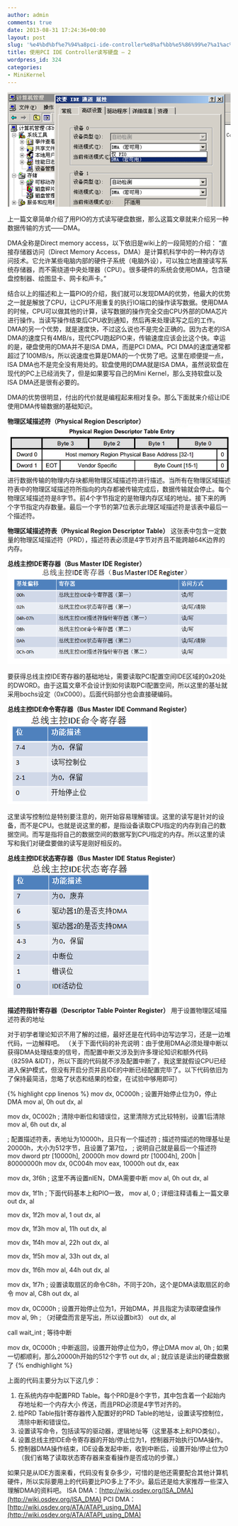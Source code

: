 ```yaml
---
author: admin
comments: true
date: 2013-08-31 17:24:36+00:00
layout: post
slug: '%e4%bd%bf%e7%94%a8pci-ide-controller%e8%af%bb%e5%86%99%e7%a1%ac%e7%9b%98-2'
title: 使用PCI IDE Controller读写硬盘 – 2
wordpress_id: 324
categories:
- MiniKernel
---
```


[![20130901011808](/uploads/2013/09/20130901011808.png)](/uploads/2013/09/20130901011808.png)

上一篇文章简单介绍了用PIO的方式读写硬盘数据，那么这篇文章就来介绍另一种数据传输的方式——DMA。

DMA全称是Direct memory access，以下依旧是wiki上的一段简短的介绍：
“直接存储器访问（Direct Memory Access，DMA）是计算机科学中的一种内存访问技术。它允许某些电脑内部的硬件子系统（电脑外设），可以独立地直接读写系统存储器，而不需绕道中央处理器（CPU）。很多硬件的系统会使用DMA，包含硬盘控制器、绘图显卡、网卡和声卡。”

结合以上的描述和上一篇PIO的介绍，我们就可以发现DMA的优势，他最大的优势之一就是解放了CPU，让CPU不用重复的执行IO端口的操作读写数据。使用DMA的时候，CPU可以做其他的计算，读写数据的操作完全交由CPU外部的DMA芯片进行操作。当读写操作结束后CPU收到通知，然后再来处理读写之后的工作。DMA的另一个优势，就是速度快，不过这么说也不是完全正确的。因为古老的ISA DMA的速度只有4MB/s，现代CPU跑起PIO来，传输速度应该会比这个快。幸运的是，硬盘使用的DMA并不是ISA DMA，而是PCI DMA。PCI DMA的速度通常都超过了100MB/s，所以说速度也算是DMA的一个优势了吧。这里在顺便提一点，ISA DMA也不是完全没有用处的。软盘使用的DMA就是ISA DMA，虽然说软盘在现代的PC上已经消失了，但是如果要写自己的Mini Kernel，那么支持软盘以及ISA DMA还是很有必要的。

DMA的优势很明显，付出的代价就是编程起来相对复杂。那么下面就来介绍让IDE使用DMA传输数据的基础知识。

**物理区域描述符（Physical Region Descriptor）**[![20130828165621](/uploads/2013/09/20130828165621.jpg)](/uploads/2013/09/20130828165621.jpg)进行数据传输的物理内存块都用物理区域描述符进行描述。当所有在物理区域描述符表中的物理区域描述符所指向的内存都被传输完成后，数据传输就会停止。每个物理区域描述符是8字节。前4个字节指定的是物理内存区域的地址。接下来的两个字节指定内存数量。最后一个字节的第7位表示此理区域描述符是该表中最后一个描述符。

**物理区域描述符表（Physical Region Descriptor Table）**
这张表中包含一定数量的物理区域描述符（PRD），描述符表必须是4字节对齐且不能跨越64K边界的内存。

**总线主控IDE寄存器（Bus Master IDE Register）**
[![20130829115331](/uploads/2013/09/20130829115331.png)](/uploads/2013/09/20130829115331.png)

要获得总线主控IDE寄存器的基础地址，需要读取PCI配置空间IDE区域的0x20处的DWORD。由于这篇文章不会设计到如何读取PCI配置空间，所以这里的基址就采用bochs设定（0xC000）。后面代码部分也会直接硬编码。

**总线主控IDE命令寄存器（Bus Master IDE Command Register）**
[![20130829120041](/uploads/2013/09/20130829120041.png)](/uploads/2013/09/20130829120041.png)

这里读写控制位是特别要注意的，刚开始容易理解错误。这里的读写是针对的设备，而不是CPU。也就是说这里的都，是指设备读取CPU指定的内存到自己的数据空间。而写是指将自己的数据空间的数据写到CPU指定的内存。所以这里的读写和我们对硬盘要做的读写是刚好相反的。

**总线主控IDE状态寄存器（Bus Master IDE Status Register）**
[![20130829120248](/uploads/2013/09/20130829120248.png)](/uploads/2013/09/20130829120248.png)

**描述符指针寄存器（Descriptor Table Pointer Register）**
用于设置物理区域描述符表的地址

对于初学者理论知识不用了解的过细，最好还是在代码中边写边学习，还是一边堆代码，一边解释吧。
（关于下面代码的补充说明：由于使用DMA必须处理中断以获得DMA处理结束的信号，而配置中断又涉及到许多理论知识和额外代码（8259A &IDT），所以下面的代码就不涉及配置中断了，我这里就假设CPU已经进入保护模式，但没有开启分页并且IDE的中断已经配置完毕了。以下代码依旧为了保持最简洁，忽略了状态和结果的检查，在试验中够用即可）


{% highlight cpp linenos %}
mov dx, 0C000h ; 设置开始停止位为0，停止DMA
mov al, 0h
out dx, al

mov dx, 0C002h ; 清除中断位和错误位，这里清除方式比较特别，设置1后清除
mov al, 6h
out dx, al

; 配置描述符表，表地址为10000h，且只有一个描述符
; 描述符描述的物理基址是20000h，大小为512字节，且设置了第7位，
; 说明自己就是最后一个描述符
mov dword ptr [10000h], 20000h
mov dowrd ptr [10004h], 200h | 80000000h
mov dx, 0C004h
mov eax, 10000h
out dx, eax

mov dx, 3f6h   ; 这里不再设置nIEN，DMA需要中断
mov al, 0h
out dx, al

mov dx, 1f1h   ; 下面代码基本上和PIO一致，
mov al, 0      ; 详细注释请看上一篇文章
out dx, al

mov dx, 1f2h
mov al, 1
out dx, al

mov dx, 1f3h
mov al, 11h
out dx, al

mov dx, 1f4h
mov al, 22h
out dx, al

mov dx, 1f5h
mov al, 33h
out dx, al

mov dx, 1f6h
mov al, 44h
out dx, al

mov dx, 1f7h   ; 设置读取扇区的命令C8h，不同于20h，这个是DMA读取扇区的命令
mov al, C8h
out dx, al

mov dx, 0C000h ; 设置开始停止位为1，开始DMA，并且指定为读取硬盘操作
mov al, 9h     ; （对硬盘而言是写出，所以设置bit3）
out dx, al

call wait_int  ; 等待中断

mov dx, 0C000h ; 中断返回，设置开始停止位为0，停止DMA
mov al, 0h     ; 如果一切都顺利，那么20000h开始的512个字节
out dx, al     ; 就应该是读出的硬盘数据了
 {% endhighlight %}

上面的代码主要分为以下这几步：
1) 在系统内存中配置PRD Table。每个PRD是8个字节，其中包含着一个起始内存地址和一个内存大小
传送，而且PRD必须是4字节对齐的。
2) 给PRD Table指针寄存器传入配置好的PRD Table的地址，设置读写控制位，清除中断和错误位。
3) 设置读写命令，包括读写的驱动器，逻辑地址等（这里基本上和PIO类似）。
4) 设置总线主控IDE命令寄存器的开始/停止位为1，控制器开始执行DMA操作。
5) 控制器DMA操作结束，IDE设备发起中断，收到中断后，设置开始/停止位为0（我们省略了读取状态寄存器来查看操作是否成功的步骤。）

如果只是从IDE方面来看，代码没有复杂多少，可惜的是他还需要配合其他计算机硬件，所以实际要用上的代码要比PIO多上了不少。最后还是给大家推荐一些深入理解DMA的资料吧。
ISA DMA：[http://wiki.osdev.org/ISA_DMA](http://wiki.osdev.org/ISA_DMA)
PCI DMA：[http://wiki.osdev.org/ATA/ATAPI_using_DMA](http://wiki.osdev.org/ATA/ATAPI_using_DMA)
